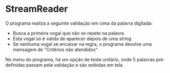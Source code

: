# StreamReader

O programa realiza a seguinte validação em cima da palavra digitada:

- Busca a primeira vogal que não se repete na palavra
- Esta vogal só é valida de aparecer depois de uma string
- Se nenhuma vogal se encaixar na regra, o programa devolve uma mensagem de "Critérios não atendidos"

No menu do programa, há um opção de teste unitário, onde 5 palavras pré-definidas passam pela validação e são exibidas em tela.
